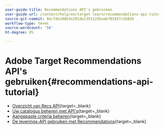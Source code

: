 ```yaml
---
user-guide-title: Recommendations API's gebruiken
user-guide-url: /content/help/en/target-learn/recommendations-api-tutorial/recs-api-overview.html
source-git-commit: 0ecfde208b3e201de135512d5aab70192fc2b826
workflow-type: tm+mt
source-wordcount: '56'
ht-degree: 0%

---
```



# Adobe Target Recommendations API&#39;s gebruiken{#recommendations-api-tutorial}

+ [Overzicht van Recs API](https://developer.adobe.com/target/before-administer/recs-api/){target=_blank}
+ [Uw catalogus beheren met API&#39;s](https://developer.adobe.com/target/before-administer/recs-api/manage-catalog/){target=_blank}
+ [Aangepaste criteria beheren](https://developer.adobe.com/target/before-administer/recs-api/manage-custom-criteria/){target=_blank}
+ [De leverings-API gebruiken met Recommendations](https://developer.adobe.com/target/before-administer/recs-api/fetch-recs-server-side-delivery-api/){target=_blank}

<!--+ [Debug API calls](6debug.md)
+ [Download the Calculated Recommendations CSV](7download-calc-recs-csv.md)-->

<!--
+ Managing your Catalog with APIs{#manage-catalog}
  + [Create and update items](manage-catalog/saveEntities.md)
  + [Delete items](manage-catalog/deleteEntities.md)
  + [Delete All Items](manage-catalog/concepts.md)
  + [Get item details](manage-catalog/base-implementation.md)
+ Managing Custom Criteria{#use-cases}
  + [Home Page](use-cases/home-page.md)
  + [Product Pages](use-cases/product-pages.md)
  + [Category Pages](use-cases/category-pages.md)
  + [Add to Cart Modals](use-cases/add-to-cart-modals.md)
  + [Cart Page](use-cases/cart-page.md)
  + [Order Confirmation Page](use-cases/order-confirmation-page.md)-->
